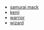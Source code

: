 - [samurai mack](https://luizmelo.itch.io/martial-hero)
- [kenji](https://luizmelo.itch.io/martial-hero-2)
- [warrior](https://luizmelo.itch.io/fantasy-warrior)
- [wizard](https://luizmelo.itch.io/wizard-pack)
